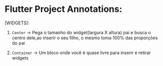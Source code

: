 # Flutter Project Annotations: 


[WIDGETS]:

1. `Center` -> Pega o tamanho do widget(largura X altura) pai e busca o centro dele,ao inserir o seu filho, o mesmo toma 100% das proporções do pai 

2. `Container` -> Um bloco onde você é quase livre para inserir e retirar widgets




